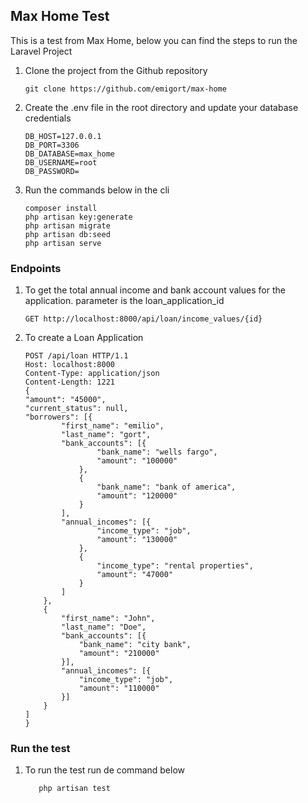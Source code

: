 

## Max Home Test

This is a test from Max Home, below you can find the steps to run the Laravel Project


1. Clone the project from the Github repository
   ```
   git clone https://github.com/emigort/max-home
   ```
   
2. Create the .env file in the root directory and update your database credentials
    ```
    DB_HOST=127.0.0.1
    DB_PORT=3306
    DB_DATABASE=max_home
    DB_USERNAME=root
    DB_PASSWORD=
    ```
3. Run the commands below in the cli
   ```
   composer install
   php artisan key:generate
   php artisan migrate
   php artisan db:seed
   php artisan serve
   ```
 ### Endpoints

1. To get the total annual income and bank account values for the application. parameter is the loan_application_id

    ```
    GET http://localhost:8000/api/loan/income_values/{id}
    ```
2. To create a Loan Application
    ```
    POST /api/loan HTTP/1.1
    Host: localhost:8000
    Content-Type: application/json
    Content-Length: 1221
    {
	"amount": "45000",
	"current_status": null,
	"borrowers": [{
			"first_name": "emilio",
			"last_name": "gort",
			"bank_accounts": [{
					"bank_name": "wells fargo",
					"amount": "100000"
				},
				{
					"bank_name": "bank of america",
					"amount": "120000"
				}
			],
			"annual_incomes": [{
					"income_type": "job",
					"amount": "130000"
				},
				{
					"income_type": "rental properties",
					"amount": "47000"
				}
			]
		},
		{
			"first_name": "John",
			"last_name": "Doe",
			"bank_accounts": [{
				"bank_name": "city bank",
				"amount": "210000"
			}],
			"annual_incomes": [{
				"income_type": "job",
				"amount": "110000"
			}]
        }
    ]
    }
    ```
    
### Run the test

1. To run the test run de command below 

     ```
        php artisan test  
     ```
         
    
    

    

